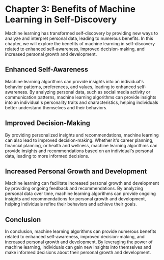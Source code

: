 Chapter 3: Benefits of Machine Learning in Self-Discovery
=========================================================

Machine learning has transformed self-discovery by providing new ways to analyze and interpret personal data, leading to numerous benefits. In this chapter, we will explore the benefits of machine learning in self-discovery related to enhanced self-awareness, improved decision-making, and increased personal growth and development.

Enhanced Self-Awareness
-----------------------

Machine learning algorithms can provide insights into an individual's behavior patterns, preferences, and values, leading to enhanced self-awareness. By analyzing personal data, such as social media activity or communication patterns, machine learning algorithms can provide insights into an individual's personality traits and characteristics, helping individuals better understand themselves and their behaviors.

Improved Decision-Making
------------------------

By providing personalized insights and recommendations, machine learning can also lead to improved decision-making. Whether it's career planning, financial planning, or health and wellness, machine learning algorithms can provide insights and recommendations based on an individual's personal data, leading to more informed decisions.

Increased Personal Growth and Development
-----------------------------------------

Machine learning can facilitate increased personal growth and development by providing ongoing feedback and recommendations. By analyzing personal data over time, machine learning algorithms can provide ongoing insights and recommendations for personal growth and development, helping individuals refine their behaviors and achieve their goals.

Conclusion
----------

In conclusion, machine learning algorithms can provide numerous benefits related to enhanced self-awareness, improved decision-making, and increased personal growth and development. By leveraging the power of machine learning, individuals can gain new insights into themselves and make informed decisions about their personal growth and development.


